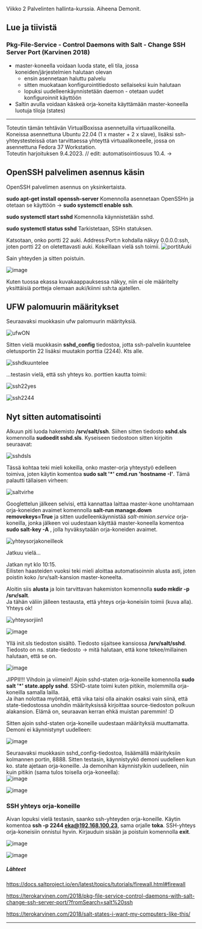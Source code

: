 Viikko 2 Palvelinten hallinta-kurssia. Aiheena Demonit.

## Lue ja tiivistä

### Pkg-File-Service - Control Daemons with Salt - Change SSH Server Port (Karvinen 2018)
 
- master-koneella voidaan luoda state, eli tila, jossa koneiden/järjestelmien halutaan olevan  
  - ensin asennetaan haluttu palvelu  
  - sitten muokataan konfigurointitiedosto sellaiseksi kuin halutaan  
  - lopuksi uudelleenkäynnistetään daemon - otetaan uudet konfiguroinnit käyttöön  
- Saltin avulla voidaan käskeä orja-koneita käyttämään master-koneella luotuja tiloja (states)
________________________________________________________

Toteutin tämän tehtävän VirtualBoxissa asennetuilla virtuaalikoneilla. Koneissa asennettuna Ubuntu 22.04 (1 x master + 2 x slave), lisäksi ssh-yhteystesteissä otan tarvittaessa yhteyttä virtuaalikoneelle, jossa on asennettuna Fedora 37 Workstation.  
Toteutin harjoituksen 9.4.2023. // edit: automatisointiosuus 10.4. ->

## OpenSSH palvelimen asennus käsin

OpenSSH palvelimen asennus on yksinkertaista.  

**sudo apt-get install openssh-server** Komennolla asennetaan OpenSSHn ja otetaan se käyttöön -> **sudo systemctl enable ssh**.  

**sudo systemctl start sshd** Komennolla käynnistetään sshd.

**sudo systemctl status sshd** Tarkistetaan, SSHn statuksen.  

Katsotaan, onko portti 22 auki. Address:Port:n kohdalla näkyy 0.0.0.0:ssh, joten portti 22 on oletettavasti auki. Kokeillaan vielä ssh toimii.
![portitAuki](https://user-images.githubusercontent.com/78509164/230759535-8b1d556c-feb3-4854-820e-f917dfdc44d0.png)  

Sain yhteyden ja sitten poistuin.

![image](https://user-images.githubusercontent.com/78509164/230762717-7ed27d42-ad38-4128-bf97-1e209d4f2a9b.png)

Kuten tuossa ekassa kuvakaappauksessa näkyy, niin ei ole määritelty yksittäisiä portteja olemaan auki/kiinni ssh:ta ajatellen.  


## UFW palomuurin määritykset  

Seuraavaksi muokkasin ufw palomuurin määrityksiä. 

![ufwON](https://user-images.githubusercontent.com/78509164/230764370-22be4ac5-e7da-4a4d-85f3-35ded04eb63c.png)

Sitten vielä muokkasin **sshd_config** tiedostoa, jotta ssh-palvelin kuuntelee oletusportin 22 lisäksi muutakin porttia (2244). Kts alle.  

![sshdkuuntelee](https://user-images.githubusercontent.com/78509164/230765704-ebbad97c-437a-4606-ab3e-c63df8511b1e.png)

...testasin vielä, että ssh yhteys ko. porttien kautta toimii:  

 ![ssh22yes](https://user-images.githubusercontent.com/78509164/230765759-e06273ce-cbc2-4812-8055-7d47d73390f3.png)  
 
 ![ssh2244](https://user-images.githubusercontent.com/78509164/230765761-d8b171e0-0f10-42fd-991c-ee011acc8944.png)  
 
## Nyt sitten automatisointi  

Alkuun piti luoda hakemisto **/srv/salt/ssh**. Siihen sitten tiedosto **sshd.sls** komennolla **sudoedit sshd.sls**. Kyseiseen tiedostoon sitten kirjoitin seuraavat:  

![sshdsls](https://user-images.githubusercontent.com/78509164/230800497-5cc5cdad-0010-4e5c-bffc-7e38790a5df6.png)  

Tässä kohtaa teki mieli kokeilla, onko master-orja yhteystyö edelleen toimiva, joten käytin komentoa **sudo salt '*' cmd.run 'hostname -I'**. Tämä palautti tällaisen virheen:  

![saltvirhe](https://user-images.githubusercontent.com/78509164/230806696-3fa1d898-5972-4bc1-9f17-2e5a8c489a4e.png)  

Googlettelun jälkeen selvisi, että kannattaa laittaa master-kone unohtamaan orja-koneiden avaimet komennolla **salt-run manage.down removekeys=True** ja sitten uudelleenkäynnistää *salt-minion.service* orja-koneilla, jonka jälkeen voi uudestaan käyttää master-koneella komentoa **sudo salt-key -A** , jolla hyväksytaään orja-koneiden avaimet.  

![yhteysorjakoneilleok](https://user-images.githubusercontent.com/78509164/230807267-e9f731f7-ebf2-458e-b8fb-e9036d89ac78.png)

Jatkuu vielä...  

Jatkan nyt klo 10:15.  
Eilisten haasteiden vuoksi teki mieli aloittaa automatisoinnin alusta asti, joten poistin koko /srv/salt-kansion master-koneelta.  

Aloitin siis **alusta** ja loin tarvittavan hakemiston komennolla **sudo mkdir -p /srv/salt**.  
Ja tähän väliin jälleen testausta, että yhteys orja-koneisiin toimii (kuva alla). Yhteys ok!    

![yhteysorjiin1](https://user-images.githubusercontent.com/78509164/230853369-11d3a466-1640-4d78-853e-5a219650e106.png)  

![image](https://user-images.githubusercontent.com/78509164/230865335-ea4a3322-9b7a-43ba-8b30-d4e287d59703.png)
  

Yllä init.sls tiedoston sisältö. Tiedosto sijaitsee kansiossa **/srv/salt/sshd**. Tiedosto on ns. state-tiedosto -> mitä halutaan, että kone tekee/millainen halutaan, että se on.  

![image](https://user-images.githubusercontent.com/78509164/230867819-18376f6d-6684-47c2-8b18-4aab91007448.png)  

JIPPII!!! Vihdoin ja viimein!! Ajoin sshd-staten orja-koneille komennolla **sudo salt '*' state.apply sshd**. SSHD-state toimi kuten pitikin, molemmilla orja-koneilla samalla lailla.    
Ja ihan nolottaa myöntää, että vika taisi olla ainakin osaksi vain siinä, että state-tiedostossa unohdin määrityksissä kirjoittaa source-tiedoston polkuun alakansion. Elämä on, seuraavan kerran ehkä muistan paremmin! :D  

Sitten ajoin sshd-staten orja-koneille uudestaan määrityksiä muuttamatta. Demoni ei käynnistynyt uudelleen:  

![image](https://user-images.githubusercontent.com/78509164/230869212-24496cb1-8187-4c37-9c54-87f48b5ef1eb.png)  

Seuraavaksi muokkasin sshd_config-tiedostoa, lisäämällä määrityksiin kolmannen portin, 8888. Sitten testasin, käynnistyykö demoni uudelleen kun ko. state ajetaan orja-koneille. Ja demonihan käynnistyikin uudelleen, niin kuin pitikin (sama tulos toisella orja-koneella):  
![image](https://user-images.githubusercontent.com/78509164/230870076-b470fec5-5446-4f34-a764-d7149b6abaff.png)  

![image](https://user-images.githubusercontent.com/78509164/230871430-3ccf839e-0956-434a-a73e-2e5c5450ec1e.png)  

### SSH yhteys orja-koneille  

Aivan lopuksi vielä testasin, saanko ssh-yhteyden orja-koneille. Käytin komentoa **ssh -p 2244 eka@192.168.100.23**, sama orjalle **toka**. SSH-yhteys orja-koneisiin onnistui hyvin. Kirjauduin sisään ja poistuin komennolla **exit**.  

![image](https://user-images.githubusercontent.com/78509164/230889945-a0f443e5-4b4e-4cfd-bd92-2aa7f4c86a58.png)  

![image](https://user-images.githubusercontent.com/78509164/230890522-c0ff4ecf-7c39-4635-b0ad-84f5073b1129.png)


##### Lähteet  

https://docs.saltproject.io/en/latest/topics/tutorials/firewall.html#firewall  

https://terokarvinen.com/2018/pkg-file-service-control-daemons-with-salt-change-ssh-server-port/?fromSearch=salt%20ssh  

https://terokarvinen.com/2018/salt-states-i-want-my-computers-like-this/  

____________________________________

